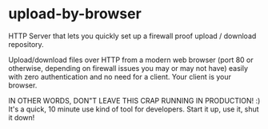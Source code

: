 upload-by-browser
=================

HTTP Server that lets you quickly set up a firewall proof upload / download repository.

Upload/download files over HTTP from a modern web browser (port 80 or otherwise, depending on firewall
issues you may or may not have) easily with zero authentication and no need for a client.
Your client is your browser.

IN OTHER WORDS, DON"T LEAVE THIS CRAP RUNNING IN PRODUCTION! :)
It's a quick, 10 minute use kind of tool for developers. Start it up, use it, shut it down!

